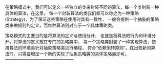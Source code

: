 在策略模式中，我们可以定义一些独立的类来封装不同的算法，每一个类封装一种具体的算法，在这里，
每一个封装算法的类我们都可以称之为一种策略(Strategy)，为了保证这些策略在使用时具有一致性，
一般会提供一个抽象的策略类来做规则的定义，而每种算法则对应于一个具体策略类。

策略模式的主要目的是将算法的定义与使用分开，
也就是将算法的行为和环境分开，将算法的定义放在专门的策略类中，
每一个策略类封装了一种实现算法，使用算法的环境类针对抽象策略类进行编程，
符合“依赖倒转原则”。在出现新的算法时，只需要增加一个新的实现了抽象策略类的具体策略类即可。
————————————————
